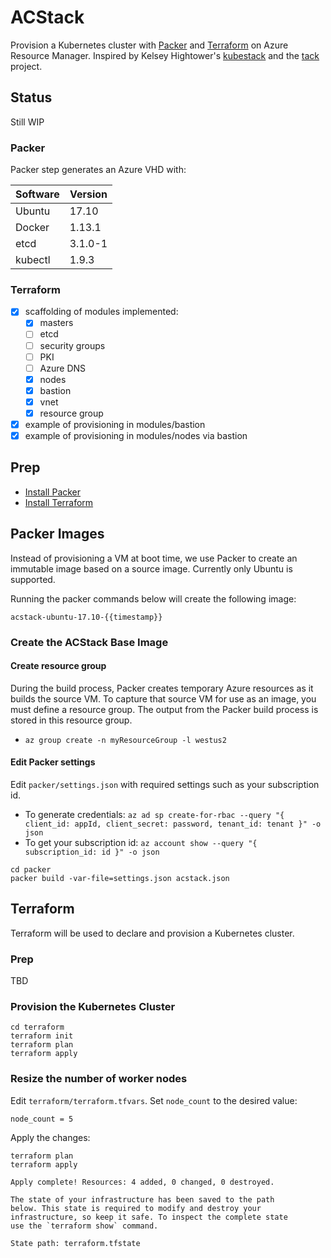 # ACStack

Provision a Kubernetes cluster with [Packer](https://packer.io) and [Terraform](https://www.terraform.io) on Azure Resource Manager. Inspired by Kelsey Hightower's [kubestack](https://github.com/kelseyhightower/kubestack) and the [tack](https://github.com/kz8s/tack) project.

## Status

Still WIP
### Packer
Packer step generates an Azure VHD with:

|Software   	|Version   	|
|---	|---	|
|Ubuntu   	|17.10   	|
|Docker   	|1.13.1   	|
|etcd   	|3.1.0-1   	|
|kubectl	| 1.9.3		|

### Terraform
- [x] scaffolding of modules implemented:
	- [x] masters
	- [ ] etcd
	- [ ] security groups
	- [ ] PKI
	- [ ] Azure DNS
	- [x] nodes
	- [x] bastion
	- [x] vnet
	- [x] resource group
- [x] example of provisioning in modules/bastion
- [x] example of provisioning in modules/nodes via bastion

## Prep

- [Install Packer](https://packer.io/docs/installation.html)
- [Install Terraform](https://www.terraform.io/intro/getting-started/install.html)

## Packer Images

Instead of provisioning a VM at boot time, we use Packer to create an immutable image based on a source image. Currently only Ubuntu is supported.

Running the packer commands below will create the following image:

```
acstack-ubuntu-17.10-{{timestamp}}
```

### Create the ACStack Base Image
#### Create resource group
During the build process, Packer creates temporary Azure resources as it builds the source VM. To capture that source VM for use as an image, you must define a resource group. The output from the Packer build process is stored in this resource group.

- `az group create -n myResourceGroup -l westus2`

#### Edit Packer settings
Edit `packer/settings.json` with required settings such as your subscription id.
- To generate credentials: `az ad sp create-for-rbac --query "{ client_id: appId, client_secret: password, tenant_id: tenant }" -o json`
- To get your subscription id: `az account show --query "{ subscription_id: id }" -o json`

```
cd packer
packer build -var-file=settings.json acstack.json
```

## Terraform

Terraform will be used to declare and provision a Kubernetes cluster.

### Prep

TBD


### Provision the Kubernetes Cluster

```
cd terraform
terraform init
terraform plan
terraform apply
```


### Resize the number of worker nodes

Edit `terraform/terraform.tfvars`. Set `node_count` to the desired value:

```
node_count = 5
```

Apply the changes:

```
terraform plan
terraform apply
```

```
Apply complete! Resources: 4 added, 0 changed, 0 destroyed.

The state of your infrastructure has been saved to the path
below. This state is required to modify and destroy your
infrastructure, so keep it safe. To inspect the complete state
use the `terraform show` command.

State path: terraform.tfstate

```
